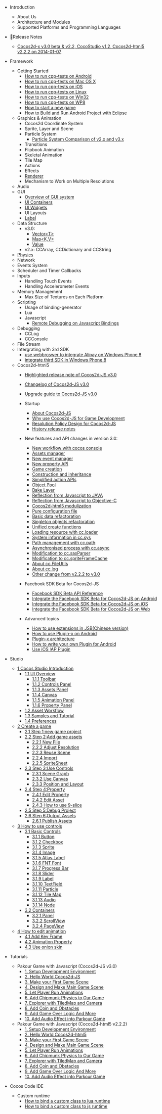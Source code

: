 - Introduction
	- About Us
	- Architecture and Modules
	- Supported Platforms and Programming Languages
- Release Notes
	- [Cocos2d-x v3.0 beta & v2.2, CocoStudio v1.2, Cocos2d-html5 v2.2.2 on 2014-01-07](../release-notes/summary-release-20140107.md)
- Framework
	- Getting Started
		- [How to run cpp-tests on Android](../manual/framework/native/v3/getting-started/how-to-run-cpp-tests-on-android/en.md)
		- [How to run cpp-tests on Mac OS X](../manual/framework/native/v3/getting-started/how-to-run-cpp-tests-on-mac-osx/en.md)
		- [How to run cpp-tests on iOS](../manual/framework/native/v3/getting-started/how-to-run-cpp-tests-on-ios/en.md)
		- [How to run cpp-tests on Linux](../manual/framework/native/v3/getting-started/how-to-run-cpp-tests-on-linux/en.md)
		- [How to run cpp-tests on Win32](../manual/framework/native/v3/getting-started/how-to-run-cpp-tests-on-win32/en.md)
		- [How to run cpp-tests on WP8](../manual/framework/native/v3/getting-started/how-to-run-cpp-tests-on-wp8/en.md)
		- [How to start a new game](../manual/framework/native/v3/getting-started/how-to-start-a-new-game/en.md)
		- [How to Build and Run Android Project with Eclipse](../manual/framework/native/v3/getting-started/how-to-build-android-project-with-eclipse/en.md)
	- Graphics & Animation
		- Cocos2d Coordinate System
		- Sprite, Layer and Scene
		- Particle System
			- [Particle System Comparison of v2.x and v3.x](../manual/framework/native/v3/particle/en.md)
		- Transitions
		- Flipbook Animation
		- Skeletal Animation
		- Tile Map
		- Actions
		- Effects
		- [Renderer](../manual/framework/native/v3/new-renderer/en.md)
		- Mechanism to Work on Multiple Resolutions
	- Audio
	- GUI
		- [Overview of GUI system](../manual/framework/native/v2/gui/overview/en.md)
        - [UI Containers](../manual/framework/native/v2/gui/container/en.md)
        - [UI Widgets](../manual/framework/native/v2/gui/widget/en.md)
        - UI Layouts
		- [Label](../manual/framework/native/v3/label/en.md)
	- Data Structure
		- v3.0:
			- [Vector\<T\>](../manual/framework/native/v3/data-structure/vector/en.md)
			- [Map\<K,V\>](../manual/framework/native/v3/data-structure/map/en.md)
			- [Value](../manual/framework/native/v3/data-structure/value/en.md)
		- v2.x: CCArray, CCDictionary and CCString
	- [Physics](../manual/framework/native/v3/physics-integration/en.md)
	- Network
	- Events System
	- Scheduler and Timer Callbacks
	- Inputs
		- Handling Touch Events
		- Handling Accelerometer Events
	- Memory Management
		- Max Size of Textures on Each Platform
	- Scripting
	    - Usage of binding-generator
		- Lua
		- Javascript
		    - [Remote Debugging on Javascript Bindings](../manual/framework/native/v3/js-remote-debugger/en.md)
	- Debugging
		- CCLog
		- CCConsole
	- File Stream
	- Intergrating with 3rd SDK
		- [use webbroswer to integrate Alipay on Windows Phone 8](../manual/framework/native/v2/sdk-integration/wp8-webbrowser/en.md)
		- [integrate third SDK in Windows Phone 8](../manual/framework/native/v2/sdk-integration/wp8-thirdSDK/en.md)
	- Cocos2d-html5
        - [Highlighted release note of Cocos2d-JS v3.0](../manual/framework/html5/release-notes/v3.0/release-note/en.md)
        - [Changelog of Cocos2d-JS v3.0](../manual/framework/html5/release-notes/v3.0/changelog/en.md)
        - [Upgrade guide to Cocos2d-JS v3.0](../manual/framework/html5/release-notes/v3.0rc0/upgrade-guide/en.md)
        
		- Startup
            - [About Cocos2d-JS](../manual/framework/html5/en.md)
			- [Why use Cocos2d-JS for Game Development](../manual/framework/html5/v2/cocosh5-advantages/en.md)
			- [Resolution Policy Design for Cocos2d-JS](../manual/framework/html5/v2/resolution-policy-design/en.md)
            - [History release notes](../manual/framework/html5/release-notes/en.md)
            
        - New features and API changes in version 3.0:
            - [New workflow with cocos console](../manual/framework/html5/v2/cocos-console/en.md)
            - [Assets manager](../manual/framework/html5/v3/assets-manager/en.md)
            - [New event manager](../manual/framework/html5/v3/eventManager/en.md)
            - [New property API](../manual/framework/html5/v3/getter-setter-api/en.md)
            - [Game creation](../manual/framework/html5/v3/cc-game/en.md)
            - [Construction and inheritance](../manual/framework/html5/v3/inheritance/en.md)
            - [Simplified action APIs](../manual/framework/html5/v3/cc-actions/en.md)
            - [Object Pool](../manual/framework/html5/v3/cc-pool/en.md)
            - [Bake Layer](../manual/framework/html5/v3/bake-layer/en.md)
            - [Reflection from Javascript to JAVA](../manual/framework/html5/v3/reflection/en.md)
            - [Reflection from Javascript to Objective-C](../manual/framework/html5/v3/reflection-oc/en.md)
            - [Cocos2d-html5 modulization](../manual/framework/html5/v3/moduleconfig-json/en.md)
            - [Pure configuration file](../manual/framework/html5/v3/project-json/en.md)
            - [Basic data refactoration](../manual/framework/html5/v3/basic-data/en.md)
            - [Singleton objects refactoration](../manual/framework/html5/v3/singleton-objs/en.md)
            - [Unified create functions](../manual/framework/html5/v3/create-api/en.md)
            - [Loading resource with cc.loader](../manual/framework/html5/v3/cc-loader/en.md)
            - [System information in cc.sys](../manual/framework/html5/v3/cc-sys/en.md)
            - [Path management with cc.path](../manual/framework/html5/v3/cc-path/en.md)
            - [Asynchronised process with cc.async](../manual/framework/html5/v3/cc-async/en.md)
            - [Modification to cc.saxParser](../manual/framework/html5/v3/cc-saxparser/en.md)
            - [Modification to cc.spriteFrameCache](../manual/framework/html5/v3/cc-spriteframecache/en.md)
            - [About cc.FileUtils](../manual/framework/html5/v3/cc-fileutils/en.md)
            - [About cc.log](../manual/framework/html5/v3/cc-log/en.md)
            - [Other change from v2.2.2 to v3.0](../manual/framework/html5/v3/more-change-from-v2-to-v3/en.md)
        
        - Facebook SDK Beta for Cocos2d-JS
            - [Facebook SDK Beta API Reference](../manual/framework/html5/facebook-sdk/api-reference/en.md)
            - [Integrate the Facebook SDK Beta for Cocos2d-JS on Android](../manual/framework/html5/facebook-sdk/facebook-sdk-on-android/en.md)
            - [Integrate the Facebook SDK Beta for Cocos2d-JS on iOS](../manual/framework/html5/facebook-sdk/facebook-sdk-on-ios/en.md)
            - [Integrate the Facebook SDK Beta for Cocos2d-JS on Web](../manual/framework/html5/facebook-sdk/facebook-sdk-on-web/en.md)
    
        - Advanced topics
            - [How to use extensions in JSB(Chinese version)](../manual/framework/html5/jsb/jsb-extension/zh.md)
            - [How to use Plugin-x on Android](../manual/framework/html5/jsb/plugin-x/how-to-use-plugin-x-on-android/en.md)
            - [Plugin-x architecture](../manual/framework/html5/jsb/plugin-x/plugin-x-architecture/en.md)
            - [How to write your own Plugin for Android](../manual/framework/html5/jsb/plugin-x/how-to-write-your-own-plugin-for-android/en.md)
            - [Use iOS IAP Plugin](../manual/framework/html5/jsb/plugin-x/ios-iap/en.md)

- Studio
    - [1 Cocos Studio Introduction](../manual/studio/v2/chapter1/fundamentals/en.md)
    	- [1.1 UI Overview](../manual/studio/v2/chapter1/interface/about/en.md)
    		- [1.1.1 Toolbar](../manual/studio/v2/chapter1/interface/toolbar/en.md)
    		- [1.1.2 Controls Panel](../manual/studio/v2/chapter1/interface/controls/en.md)
    		- [1.1.3 Assets Panel](../manual/studio/v2/chapter1/interface/resources/en.md)
    		- [1.1.4 Canvas](../manual/studio/v2/chapter1/interface/canvas/en.md)
    		- [1.1.5 Animation Panel](../manual/studio/v2/chapter1/interface/animation/en.md)
    		- [1.1.6 Property Panel](../manual/studio/v2/chapter1/interface/properties/en.md)
    	- [1.2 Asset Workflow](../manual/studio/v2/chapter1/resources-workflow/en.md)
    	- [1.3 Samples and Tutorial](../manual/studio/v2/chapter1/samples-and-tutorial/en.md)
    	- [1.4 Preferences](../manual/studio/v2/chapter1/preference/en.md)
    - [2 Create a game](../manual/studio/v2/chapter2/how-to-create-game/en.md)
    	- [2.1 Step 1:new game project](../manual/studio/v2/chapter2/new-game/en.md)
    	- [2.2 Step 2:Add game assets](../manual/studio/v2/chapter2/add-resources/about/en.md)
    		- [2.2.1 New File](../manual/studio/v2/chapter2/add-resources/new-file/en.md)
    		- [2.2.2 Adjust Resolution](../manual/studio/v2/chapter2/add-resources/change-resolution/en.md)
    		- [2.2.3 Reuse Scene](../manual/studio/v2/chapter2/add-resources/nested-file/en.md)
    		- [2.2.4 Import](../manual/studio/v2/chapter2/add-resources/import-resources/en.md)
    		- [2.2.5 SpriteSheet](../manual/studio/v2/chapter2/add-resources/pack-images/en.md)
    	- [2.3 Step 3:Use Controls](../manual/studio/v2/chapter2/use-controls/about/en.md)
    		- [2.3.1 Scene Graph](../manual/studio/v2/chapter2/use-controls/relationship/en.md)
    		- [2.3.2 Use Canvas](../manual/studio/v2/chapter2/use-controls/use-canvas/en.md)
    		- [2.3.3 Position and Layout](../manual/studio/v2/chapter2/use-controls/positions/en.md)
    	- [2.4 Step 4:Property](../manual/studio/v2/chapter2/properties/about/en.md)
    		- [2.4.1 Edit Property](../manual/studio/v2/chapter2/properties/edit-properties/en.md)
    		- [2.4.2 Edit Asset](../manual/studio/v2/chapter2/properties/set-resources/en.md)
    		- [2.4.3 How to use 9-slice](../manual/studio/v2/chapter2/properties/scale-9-slice/en.md)
    	- [2.5 Step 5:Debug Project](../manual/studio/v2/chapter2/debug/en.md)
    	- [2.6 Step 6:Output Assets](../manual/studio/v2/chapter2/publish-game/about/en.md)
    		- [2.6.1 Publish Assets](../manual/studio/v2/chapter2/publish-game/publish/en.md)
    - [3 How to use controls](../manual/studio/v2/chapter3/how-to-use-controls/en.md)
    	- [3.1 Basic Controls](../manual/studio/v2/chapter3/basic-controls/about/en.md)
    		- [3.1.1 Button](../manual/studio/v2/chapter3/basic-controls/button/en.md)
    		- [3.1.2 Checkbox](../manual/studio/v2/chapter3/basic-controls/checkbox/en.md)
    		- [3.1.3 Sprite](../manual/studio/v2/chapter3/basic-controls/sprite/en.md)
    		- [3.1.4 Image](../manual/studio/v2/chapter3/basic-controls/image/en.md)
    		- [3.1.5 Atlas Label](../manual/studio/v2/chapter3/basic-controls/atlaslabel/en.md)
    		- [3.1.6 FNT Font](../manual/studio/v2/chapter3/basic-controls/bitmaplabel/en.md)
    		- [3.1.7 Progress Bar](../manual/studio/v2/chapter3/basic-controls/progressbar/en.md)
    		- [3.1.8 Slider](../manual/studio/v2/chapter3/basic-controls/slider/en.md)
    		- [3.1.9 Label](../manual/studio/v2/chapter3/basic-controls/label/en.md)
    		- [3.1.10 TextField](../manual/studio/v2/chapter3/basic-controls/textfield/en.md)
    		- [3.1.11 Particle](../manual/studio/v2/chapter3/basic-controls/particle/en.md)
    		- [3.1.12 Tile Map](../manual/studio/v2/chapter3/basic-controls/tilemap/en.md)
    		- [3.1.13 Audio](../manual/studio/v2/chapter3/basic-controls/audio/en.md)
    		- [3.1.14 Node](../manual/studio/v2/chapter3/basic-controls/node/en.md)
    	- [3.2 Containers](../manual/studio/v2/chapter3/containers/about/en.md)
    		- [3.2.1 Panel](../manual/studio/v2/chapter3/containers/panel/en.md)
    		- [3.2.2 ScrollView](../manual/studio/v2/chapter3/containers/scrolledview/en.md)
    		- [3.2.4 PageView](../manual/studio/v2/chapter3/containers/pageview/en.md)
    - [4 How to edit animation](../manual/studio/v2/chapter4/how-to-edit-animation/en.md)
    	- [4.1 Add Key Frame](../manual/studio/v2/chapter4/add-key-frame/en.md)
    	- [4.2 Animation Property](../manual/studio/v2/chapter4/animation-property/en.md)
    	- [4.3 Use onion skin](../manual/studio/v2/chapter4/onionskin/en.md)
- Tutorials
	- Pakour Game with Javascript (Cocos2d-JS v3.0)
		- [1. Setup Development Environment](../tutorial/framework/html5/parkour-game-with-javascript-v3.0/chapter1/en.md)
		- [2. Hello World Cocos2d-JS](../tutorial/framework/html5/parkour-game-with-javascript-v3.0/chapter2/en.md)
		- [3. Make your First Game Scene](../tutorial/framework/html5/parkour-game-with-javascript-v3.0/chapter3/en.md)
		- [4. Design and Make Main Game Scene](../tutorial/framework/html5/parkour-game-with-javascript-v3.0/chapter4/en.md)
		- [5. Let Player Run Animations](../tutorial/framework/html5/parkour-game-with-javascript-v3.0/chapter5/en.md)
		- [6. Add Chipmunk Physics to Our Game](../tutorial/framework/html5/parkour-game-with-javascript-v3.0/chapter6/en.md)
		- [7. Explorer with TiledMap and Camera](../tutorial/framework/html5/parkour-game-with-javascript-v3.0/chapter7/en.md)
		- [8. Add Coin and Obstacles](../tutorial/framework/html5/parkour-game-with-javascript-v3.0/chapter8/en.md)
		- [9. Add Game Over Logic And More](../tutorial/framework/html5/parkour-game-with-javascript-v3.0/chapter9/en.md)
        - [10. Add Audio Effect into Parkour Game](../tutorial/framework/html5/parkour-game-with-javascript-v3.0/chapter10/en.md)
	- Pakour Game with Javascript (Cocos2d-html5 v2.2.2)
		- [1. Setup Development Environment](../tutorial/framework/html5/parkour-game-with-javascript/chapter1/en.md)
		- [2. Hello World Cocos2d-html5](../tutorial/framework/html5/parkour-game-with-javascript/chapter2/en.md)
		- [3. Make your First Game Scene](../tutorial/framework/html5/parkour-game-with-javascript/chapter3/en.md)
		- [4. Design and Make Main Game Scene](../tutorial/framework/html5/parkour-game-with-javascript/chapter4/en.md)
		- [5. Let Player Run Animations](../tutorial/framework/html5/parkour-game-with-javascript/chapter5/en.md)
		- [6. Add Chipmunk Physics to Our Game](../tutorial/framework/html5/parkour-game-with-javascript/chapter6/en.md)
		- [7. Explorer with TiledMap and Camera](../tutorial/framework/html5/parkour-game-with-javascript/chapter7/en.md)
		- [8. Add Coin and Obstacles](../tutorial/framework/html5/parkour-game-with-javascript/chapter8/en.md)
		- [9. Add Game Over Logic And More](../tutorial/framework/html5/parkour-game-with-javascript/chapter9/en.md)
        - [10. Add Audio Effect into Parkour Game](../tutorial/framework/html5/parkour-game-with-javascript/chapter10/en.md)        
        
- Cocos Code IDE
    - Custom runtime
        - [How to bind a custom class to lua runtime](../manual/code-ide/binding-custom-class-to-lua/en.md)
        - [How to bind a custom class to js runtime](../manual/code-ide/binding-custom-class-to-js/en.md)
        
